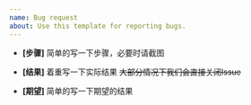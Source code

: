 ```yaml
---
name: Bug request
about: Use this template for reporting bugs.
---
```



* **[步骤]**
简单的写一下步骤，必要时请截图

* **[结果]**
着重写一下实际结果 ~~大部分情况下我们会直接关闭Issue~~

* **[期望]**
简单的写一下期望的结果

